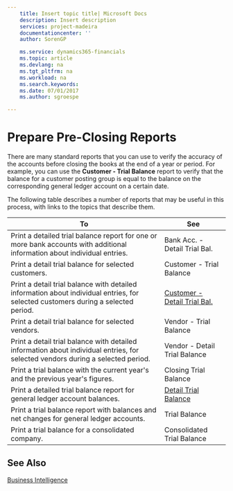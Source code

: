 ```yaml
---
    title: Insert topic title| Microsoft Docs
    description: Insert description
    services: project-madeira
    documentationcenter: ''
    author: SorenGP

    ms.service: dynamics365-financials
    ms.topic: article
    ms.devlang: na
    ms.tgt_pltfrm: na
    ms.workload: na
    ms.search.keywords:
    ms.date: 07/01/2017
    ms.author: sgroespe

---
```

# Prepare Pre-Closing Reports
There are many standard reports that you can use to verify the accuracy of the accounts before closing the books at the end of a year or period. For example, you can use the **Customer - Trial Balance** report to verify that the balance for a customer posting group is equal to the balance on the corresponding general ledger account on a certain date.  
  
 The following table describes a number of reports that may be useful in this process, with links to the topics that describe them.  
  
|**To**|**See**|  
|------------|-------------|  
|Print a detailed trial balance report for one or more bank accounts with additional information about individual entries.|Bank Acc. - Detail Trial Bal.|  
|Print a detail trial balance for selected customers.|Customer - Trial Balance|  
|Print a detail trial balance with detailed information about individual entries, for selected customers during a selected period.|[Customer - Detail Trial Bal.](../($%20R_104%20Customer%20-%20Detail%20Trial%20Bal.%20$).md)|  
|Print a detail trial balance for selected vendors.|Vendor - Trial Balance|  
|Print a detail trial balance with detailed information about individual entries, for selected vendors during a selected period.|Vendor - Detail Trial Balance|  
|Print a trial balance with the current year's and the previous year's figures.|Closing Trial Balance|  
|Print a detailed trial balance report for general ledger account balances.|[Detail Trial Balance](../($%20R_4%20Detail%20Trial%20Balance%20$).md)|  
|Print a trial balance report with balances and net changes for general ledger accounts.|Trial Balance|  
|Print a trial balance for a consolidated company.|Consolidated Trial Balance|  
  
## See Also  
 [Business Intelligence](../business-intelligence.md)